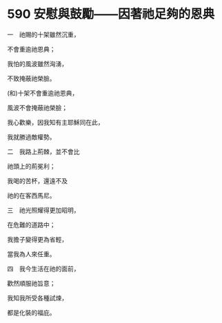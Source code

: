# 590 安慰與鼓勵——因著祂足夠的恩典

一　祂賜的十架雖然沉重，

不會重逾祂恩典；

我怕的風波雖然洶湧，

不致掩蔽祂榮臉。

(和)十架不會重逾祂恩典，

風波不會掩蔽祂榮臉；

我心歡樂，因我知有主耶穌同在此，

我就勝過敵權勢。

二　我路上荊棘，並不會比

祂頭上的荊冕利；

我喝的苦杯，還遠不及

祂的在客西馬尼。

三　祂光照耀得更加昭明，

在危難的道路中；

我擔子變得更為省輕，

當我為人來任重。

四　我今生活在祂的面前，

歡然順服祂旨意；

我知我所受各種試煉，

都是化裝的福庇。

